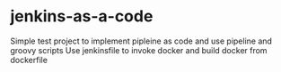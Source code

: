 # jenkins-as-a-code
Simple test project to implement pipleine as code and use pipeline and groovy scripts
Use jenkinsfile to invoke docker and build docker from dockerfile
